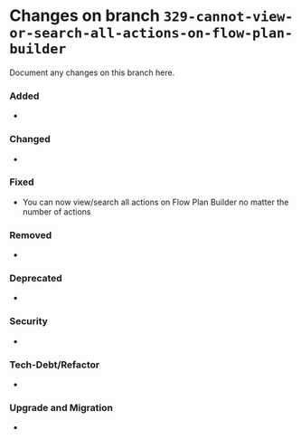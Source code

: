 # Changes on branch `329-cannot-view-or-search-all-actions-on-flow-plan-builder`
Document any changes on this branch here.
### Added
- 

### Changed
- 

### Fixed
- You can now view/search all actions on Flow Plan Builder no matter the number of actions 

### Removed
- 

### Deprecated
- 

### Security
- 

### Tech-Debt/Refactor
- 

### Upgrade and Migration
- 
